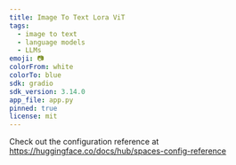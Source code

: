 ```yaml
---
title: Image To Text Lora ViT
tags:
  - image to text
  - language models
  - LLMs
emoji: 📷
colorFrom: white
colorTo: blue
sdk: gradio
sdk_version: 3.14.0
app_file: app.py
pinned: true
license: mit
---
```


Check out the configuration reference at https://huggingface.co/docs/hub/spaces-config-reference
